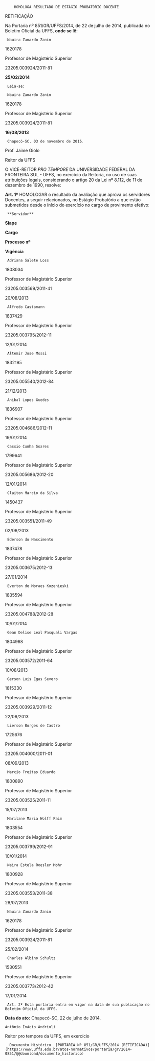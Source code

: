         HOMOLOGA RESULTADO DE ESTÁGIO PROBATÓRIO DOCENTE  

RETIFICAÇÃO

 Na Portaria nº 851/GR/UFFS/2014, de 22 de julho de 2014, publicada no Boletim Oficial da UFFS, **onde se lê:**

     Nauira Zanardo Zanin

   1620178

   Professor de Magistério Superior

   23205.003924/2011-81

   **25/02/2014**

     Leia-se:

     Nauira Zanardo Zanin

   1620178

   Professor de Magistério Superior

   23205.003924/2011-81

   **16/08/2013**

     Chapecó-SC, 03 de novembro de 2015.

 Prof. Jaime Giolo

 Reitor da UFFS

 O VICE-REITOR *PRO TEMPORE* DA UNIVERSIDADE FEDERAL DA FRONTEIRA SUL - UFFS, no exercício da Reitoria, no uso de suas atribuições legais, considerando o artigo 20 da Lei nº 8.112, de 11 de dezembro de 1990, resolve:

 **Art. 1º** HOMOLOGAR o resultado da avaliação que aprova os servidores Docentes, a seguir relacionados, no Estágio Probatório a que estão submetidos desde o início do exercício no cargo de provimento efetivo:

     **Servidor**

   **Siape**

   **Cargo**

   **Processo nº**

   **Vigência**

     Adriana Salete Loss

   1808034

   Professor de Magistério Superior

   23205.003569/2011-41

   20/08/2013

     Alfredo Castamann

   1837429

   Professor de Magistério Superior

   23205.003795/2012-11

   12/01/2014

     Altemir Jose Mossi

   1832195

   Professor de Magistério Superior

   23205.005540/2012-84

   21/12/2013

     Anibal Lopes Guedes

   1836907

   Professor de Magistério Superior

   23205.004686/2012-11

   19/01/2014

     Cassio Cunha Soares

   1799641

   Professor de Magistério Superior

   23205.005686/2012-20

   12/01/2014

     Claiton Marcio da Silva

   1450437

   Professor de Magistério Superior

   23205.003551/2011-49

   02/08/2013

     Ederson do Nascimento

   1837478

   Professor de Magistério Superior

   23205.003675/2012-13

   27/01/2014

     Everton de Moraes Kozenieski

   1835594

   Professor de Magistério Superior

   23205.004788/2012-28

   10/01/2014

     Gean Delise Leal Pasquali Vargas

   1804998

   Professor de Magistério Superior

   23205.003572/2011-64

   10/08/2013

     Gerson Luis Egas Severo

   1815330

   Professor de Magistério Superior

   23205.003929/2011-12

   22/09/2013

     Lierson Borges de Castro

   1725676

   Professor de Magistério Superior

   23205.004000/2011-01

   08/09/2013

     Marcio Freitas Eduardo

   1800890

   Professor de Magistério Superior

   23205.003525/2011-11

   15/07/2013

     Marilane Maria Wolff Paim

   1803554

   Professor de Magistério Superior

   23205.003799/2012-91

   10/01/2014

     Naira Estela Roesler Mohr

   1800928

   Professor de Magistério Superior

   23205.003553/2011-38

   28/07/2013

     Nauira Zanardo Zanin

   1620178

   Professor de Magistério Superior

   23205.003924/2011-81

   25/02/2014

     Charles Albino Schultz

   1530551

   Professor de Magistério Superior

   23205.003773/2012-42

   17/01/2014

     Art. 2º Esta portaria entra em vigor na data de sua publicação no Boletim Oficial da UFFS.

  

   **Data do ato:** Chapecó-SC, 22 de julho de 2014.   
 

    Antônio Inácio Andrioli   
 Reitor pro tempore da UFFS, em exercício 

      Documento Histórico  [PORTARIA Nº 851/GR/UFFS/2014 (RETIFICADA)](https://www.uffs.edu.br/atos-normativos/portaria/gr/2014-0851/@@download/documento_historico)     
      